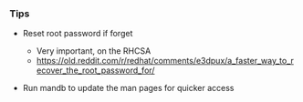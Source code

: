 ### Tips
* Reset root password if forget
    * Very important, on the RHCSA
    * https://old.reddit.com/r/redhat/comments/e3dpux/a_faster_way_to_recover_the_root_password_for/


* Run mandb to update the man pages for quicker access




